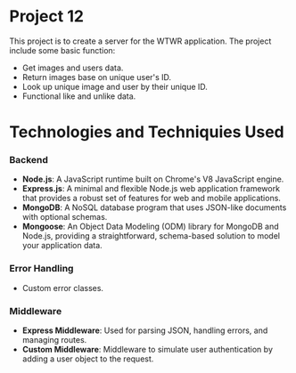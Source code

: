 # Project 12
This project is to create a server for the WTWR application. The project include some basic function:
- Get images and users data.
- Return images base on unique user's ID.
- Look up unique image and user by their unique ID.
- Functional like and unlike data.

# Technologies and Techniquies Used
### Backend
- **Node.js**: A JavaScript runtime built on Chrome's V8 JavaScript engine.
- **Express.js**: A minimal and flexible Node.js web application framework that provides a robust set of features for web and mobile applications.
- **MongoDB**: A NoSQL database program that uses JSON-like documents with optional schemas.
- **Mongoose**: An Object Data Modeling (ODM) library for MongoDB and Node.js, providing a straightforward, schema-based solution to model your application data.

### Error Handling
- Custom error classes.

### Middleware
- **Express Middleware**: Used for parsing JSON, handling errors, and managing routes.
- **Custom Middleware**: Middleware to simulate user authentication by adding a user object to the request.
